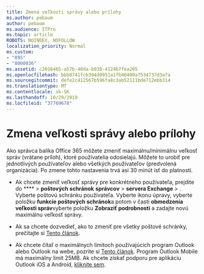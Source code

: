 ```yaml
---
title: Zmena veľkosti správy alebo prílohy
ms.author: pebaum
author: pebaum
ms.audience: ITPro
ms.topic: article
ROBOTS: NOINDEX, NOFOLLOW
localization_priority: Normal
ms.custom:
- "895"
- "8000036"
ms.assetid: c2016465-a57b-40da-b938-412467fea205
ms.openlocfilehash: bbb8741fcb394d0951a1fb40400a7534737d3a7a
ms.sourcegitcommit: defe2c412567b596fa8c3ab52111bde712ebb314
ms.translationtype: MT
ms.contentlocale: sk-SK
ms.lasthandoff: 10/29/2019
ms.locfileid: "37769678"
---
```

# <a name="changing-message-or-attachment-size"></a>Zmena veľkosti správy alebo prílohy

Ako správca balíka Office 365 môžete zmeniť maximálnu/minimálnu veľkosť správ (vrátane príloh), ktoré používatelia odosielajú. Môžete to urobiť pre jednotlivých používateľov alebo všetkých používateľov (predvolená organizácia). Po zmene tohto nastavenia trvá asi 30 minút ísť do platnosti.
  
- Ak chcete zmeniť veľkosť správy pre konkrétneho používateľa, prejdite do **** \> **poštových schránok** **správcov** \> **servera Exchange** \> . Vyberte poštovú schránku používateľa. Vyberte ikonu úpravy, vyberte položku **funkcie poštových schránok**a potom v časti **obmedzenia veľkosti správ**vyberte položku **Zobraziť podrobnosti** a zadajte novú maximálnu veľkosť správy.

- Ak sa chcete dozvedieť, ako to zmeniť pre všetky poštové schránky, prečítajte si [Tento článok](https://www.microsoft.com/microsoft-365/blog/2015/04/15/office-365-now-supports-larger-email-messages-up-to-150-mb/).

- Ak chcete čítať o maximálnych limitoch používajúcich program Outlook alebo Outlook na webe, pozrite si [Tento článok](https://technet.microsoft.com/library/exchange-online-limits.aspx#MessageLimits). Program Outlook Mobile má maximálny limit 25MB. Ak chcete získať podporu pre aplikáciu Outlook iOS a Android, [kliknite sem](https://support.office.com/article/Get-in-app-help-for-Outlook-for-iOS-and-Android-218a22d1-9fa5-4889-b689-de1c63493243).
